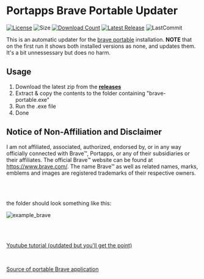 # Portapps Brave Portable Updater
[![License](https://img.shields.io/github/license/mirbyte/portapps-brave-updater?color=orange&maxAge=604800)](https://raw.githubusercontent.com/mirbyte/portapps-brave-updater/master/LICENSE)
![Size](https://img.shields.io/github/repo-size/mirbyte/portapps-brave-updater?label=size&color=orange&maxAge=86400)
[![Download Count](https://img.shields.io/github/downloads/mirbyte/portapps-brave-updater/total?color=orange&maxAge=86400)](https://github.com/mirbyte/portapps-brave-updater/releases)
[![Latest Release](https://img.shields.io/github/release/mirbyte/portapps-brave-updater.svg?color=orange&maxAge=86400)](https://github.com/mirbyte/portapps-brave-updater/releases/latest)
![LastCommit](https://img.shields.io/github/last-commit/mirbyte/portapps-brave-updater?color=orange&label=repo+updated)

This is an automatic updater for the [brave portable](https://github.com/portapps/brave-portable) installation. **NOTE** that on the first run it shows both installed versions as none, and updates them. It's a bit unnessessary but does no harm.

## Usage
1. Download the latest zip from the **[releases](https://github.com/mirbyte/portapps-brave-updater/releases)**
2. Extract & copy the contents to the folder containing "brave-portable.exe"
3. Run the .exe file
4. Done


## Notice of Non-Affiliation and Disclaimer
I am not affiliated, associated, authorized, endorsed by, or in any way officially connected with Brave™, Portapps, or any of their subsidiaries or their affiliates.
The official Brave™ website can be found at https://www.brave.com/.
The name Brave™ as well as related names, marks, emblems and images are registered trademarks of their respective owners.


<br>
<br>

the folder should look something like this:


![example_brave](https://github.com/user-attachments/assets/f9536811-ba6b-404a-b9f3-d184fd3800c7)


<br>
<br>

[Youtube tutorial (outdated but you'll get the point)](https://www.youtube.com/watch?v=UAM5LLxb6xg)

<br>

[Source of portable Brave application](https://portapps.io/app/brave-portable/)
